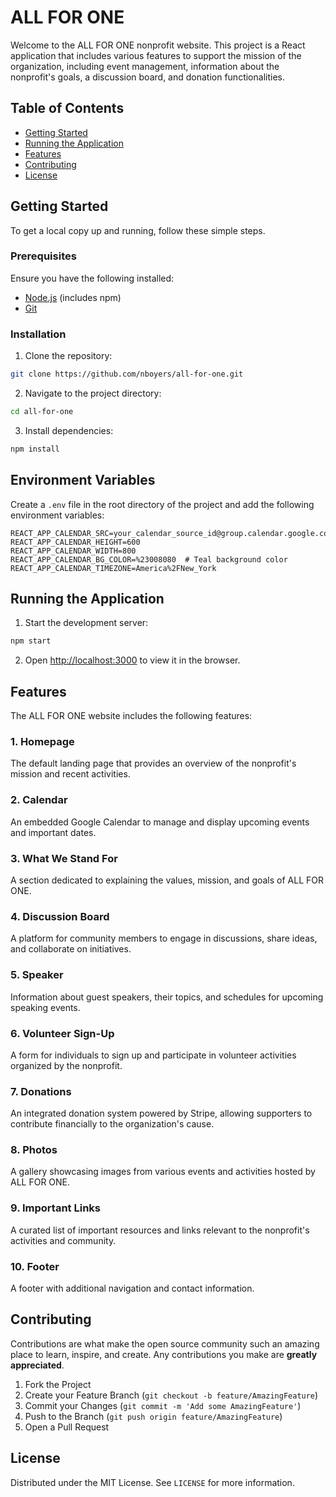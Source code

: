 # ALL FOR ONE

Welcome to the ALL FOR ONE nonprofit website. This project is a React application that includes various features to support the mission of the organization, including event management, information about the nonprofit's goals, a discussion board, and donation functionalities.

## Table of Contents

- [Getting Started](#getting-started)
- [Running the Application](#running-the-application)
- [Features](#features)
- [Contributing](#contributing)
- [License](#license)

## Getting Started

To get a local copy up and running, follow these simple steps.

### Prerequisites

Ensure you have the following installed:

- [Node.js](https://nodejs.org/) (includes npm)
- [Git](https://git-scm.com/)

### Installation

1. Clone the repository:

```bash
git clone https://github.com/nboyers/all-for-one.git
```

2. Navigate to the project directory:

```bash
cd all-for-one
```

3. Install dependencies:

```bash
npm install
```

## Environment Variables

Create a `.env` file in the root directory of the project and add the following environment variables:

```plaintext
REACT_APP_CALENDAR_SRC=your_calendar_source_id@group.calendar.google.com
REACT_APP_CALENDAR_HEIGHT=600
REACT_APP_CALENDAR_WIDTH=800
REACT_APP_CALENDAR_BG_COLOR=%23008080  # Teal background color
REACT_APP_CALENDAR_TIMEZONE=America%2FNew_York
```

## Running the Application

1. Start the development server:

```bash
npm start
```

2. Open [http://localhost:3000](http://localhost:3000) to view it in the browser.

## Features

The ALL FOR ONE website includes the following features:

### 1. Homepage
The default landing page that provides an overview of the nonprofit's mission and recent activities.

### 2. Calendar
An embedded Google Calendar to manage and display upcoming events and important dates.

### 3. What We Stand For
A section dedicated to explaining the values, mission, and goals of ALL FOR ONE.

### 4. Discussion Board
A platform for community members to engage in discussions, share ideas, and collaborate on initiatives.

### 5. Speaker
Information about guest speakers, their topics, and schedules for upcoming speaking events.

### 6. Volunteer Sign-Up
A form for individuals to sign up and participate in volunteer activities organized by the nonprofit.

### 7. Donations
An integrated donation system powered by Stripe, allowing supporters to contribute financially to the organization's cause.

### 8. Photos
A gallery showcasing images from various events and activities hosted by ALL FOR ONE.

### 9. Important Links
A curated list of important resources and links relevant to the nonprofit's activities and community.

### 10. Footer
A footer with additional navigation and contact information.

## Contributing

Contributions are what make the open source community such an amazing place to learn, inspire, and create. Any contributions you make are **greatly appreciated**.

1. Fork the Project
2. Create your Feature Branch (`git checkout -b feature/AmazingFeature`)
3. Commit your Changes (`git commit -m 'Add some AmazingFeature'`)
4. Push to the Branch (`git push origin feature/AmazingFeature`)
5. Open a Pull Request

## License

Distributed under the MIT License. See `LICENSE` for more information.
